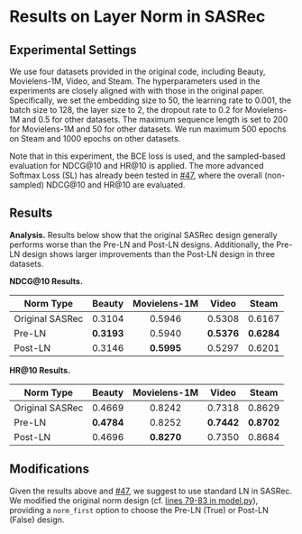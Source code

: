 # Results on Layer Norm in SASRec

## Experimental Settings

We use four datasets provided in the original code, including Beauty, Movielens-1M, Video, and Steam. The hyperparameters used in the experiments are closely aligned with with those in the original paper. Specifically, we set the embedding size to 50, the learning rate to 0.001, the batch size to 128, the layer size to 2, the dropout rate to 0.2 for Movielens-1M and 0.5 for other datasets. The maximum sequence length is set to 200 for Movielens-1M and 50 for other datasets. We run maximum 500 epochs on Steam and 1000 epochs on other datasets.

Note that in this experiment, the BCE loss is used, and the sampled-based evaluation for NDCG@10 and HR@10 is applied. The more advanced Softmax Loss (SL) has already been tested in [#47](https://github.com/pmixer/SASRec.pytorch/issues/47), where the overall (non-sampled) NDCG@10 and HR@10 are evaluated.

## Results

**Analysis.** Results below show that the original SASRec design generally performs worse than the Pre-LN and Post-LN designs. Additionally, the Pre-LN design shows larger improvements than the Post-LN design in three datasets.

**NDCG@10 Results.**

| Norm Type | Beauty | Movielens-1M | Video | Steam |
| --- | :---: | :---: | :---: | :---: |
| Original SASRec | 0.3104 | 0.5946 | 0.5308 | 0.6167 |
| Pre-LN | **0.3193** | 0.5940 | **0.5376** | **0.6284** |
| Post-LN | 0.3146 | **0.5995** | 0.5297 | 0.6201 |

**HR@10 Results.**

| Norm Type | Beauty | Movielens-1M | Video | Steam |
| --- | :---: | :---: | :---: | :---: |
| Original SASRec | 0.4669 | 0.8242 | 0.7318 | 0.8629 |
| Pre-LN | **0.4784** | 0.8252 | **0.7442** | **0.8702** |
| Post-LN | 0.4696 | **0.8270** | 0.7350 | 0.8684 |

## Modifications

Given the results above and [#47](https://github.com/pmixer/SASRec.pytorch/issues/47), we suggest to use standard LN in SASRec. We modified the original norm design (cf. [lines 79-83 in model.py](https://github.com/pmixer/SASRec.pytorch/blob/main/python/model.py#L79-L83)), providing a `norm_first` option to choose the Pre-LN (True) or Post-LN (False) design.
